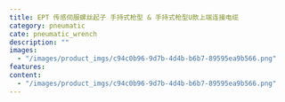 ```yaml
---
title: EPT 传感伺服螺丝起子 手持式枪型 & 手持式枪型U款上端连接电缆
category: pneumatic
cate: pneumatic_wrench
description: ""
images:
  - "/images/product_imgs/c94c0b96-9d7b-4d4b-b6b7-89595ea9b566.png"
features:
content:
  - "/images/product_imgs/c94c0b96-9d7b-4d4b-b6b7-89595ea9b566.png"
---
```


